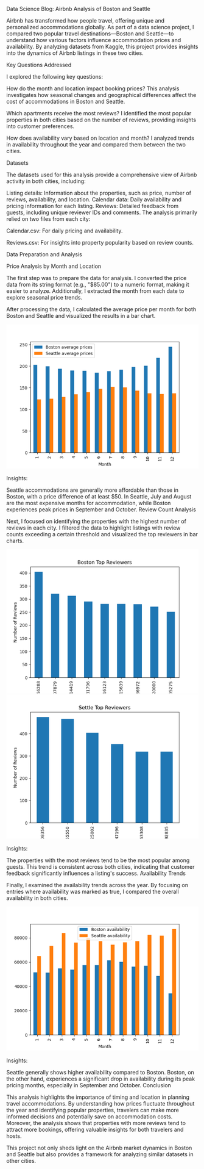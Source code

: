 Data Science Blog: Airbnb Analysis of Boston and Seattle

Airbnb has transformed how people travel, offering unique and personalized accommodations globally. As part of a data science project, I compared two popular travel destinations—Boston and Seattle—to understand how various factors influence accommodation prices and availability. By analyzing datasets from Kaggle, this project provides insights into the dynamics of Airbnb listings in these two cities.

Key Questions Addressed

I explored the following key questions:

How do the month and location impact booking prices?
This analysis investigates how seasonal changes and geographical differences affect the cost of accommodations in Boston and Seattle.

Which apartments receive the most reviews?
I identified the most popular properties in both cities based on the number of reviews, providing insights into customer preferences.

How does availability vary based on location and month?
I analyzed trends in availability throughout the year and compared them between the two cities.

Datasets

The datasets used for this analysis provide a comprehensive view of Airbnb activity in both cities, including:

Listing details: Information about the properties, such as price, number of reviews, availability, and location.
Calendar data: Daily availability and pricing information for each listing.
Reviews: Detailed feedback from guests, including unique reviewer IDs and comments.
The analysis primarily relied on two files from each city:

Calendar.csv: For daily pricing and availability.
<a href="dataset/boston/calender.csv" download></a>
<a href="dataset/seattle/calender.csv" download></a>

Reviews.csv: For insights into property popularity based on review counts.
<a href="dataset/boston/reviews.csv" download></a>
<a href="dataset/seattle/reviews.csv" download></a>

Data Preparation and Analysis

Price Analysis by Month and Location

The first step was to prepare the data for analysis. I converted the price data from its string format (e.g., "$85.00") to a numeric format, making it easier to analyze. Additionally, I extracted the month from each date to explore seasonal price trends.

After processing the data, I calculated the average price per month for both Boston and Seattle and visualized the results in a bar chart.

<img src="images/fig1.png" alt="Price Comparision" />

Insights:

Seattle accommodations are generally more affordable than those in Boston, with a price difference of at least $50.
In Seattle, July and August are the most expensive months for accommodation, while Boston experiences peak prices in September and October.
Review Count Analysis

Next, I focused on identifying the properties with the highest number of reviews in each city. I filtered the data to highlight listings with review counts exceeding a certain threshold and visualized the top reviewers in bar charts.

<img src="images/fig2.png" alt="Boston Top Reviewers" />

<img src="images/fig3.png" alt="Settle Top Reviewers" />

Insights:

The properties with the most reviews tend to be the most popular among guests. This trend is consistent across both cities, indicating that customer feedback significantly influences a listing's success.
Availability Trends

Finally, I examined the availability trends across the year. By focusing on entries where availability was marked as true, I compared the overall availability in both cities.

<img src="images/fig4.png" alt="Availability Comparision" />

Insights:

Seattle generally shows higher availability compared to Boston. Boston, on the other hand, experiences a significant drop in availability during its peak pricing months, especially in September and October.
Conclusion

This analysis highlights the importance of timing and location in planning travel accommodations. By understanding how prices fluctuate throughout the year and identifying popular properties, travelers can make more informed decisions and potentially save on accommodation costs. Moreover, the analysis shows that properties with more reviews tend to attract more bookings, offering valuable insights for both travelers and hosts.

This project not only sheds light on the Airbnb market dynamics in Boston and Seattle but also provides a framework for analyzing similar datasets in other cities.
